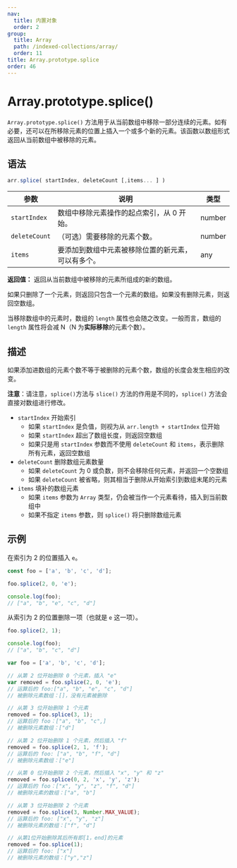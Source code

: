```yaml
---
nav:
  title: 内置对象
  order: 2
group:
  title: Array
  path: /indexed-collections/array/
  order: 11
title: Array.prototype.splice
order: 46
---
```


# Array.prototype.splice()

`Array.prototype.splice()` 方法用于从当前数组中移除一部分连续的元素。如有必要，还可以在所移除元素的位置上插入一个或多个新的元素。该函数以数组形式返回从当前数组中被移除的元素。

## 语法

```js
arr.splice( startIndex, deleteCount [,items... ] )
```

| 参数          | 说明                                               | 类型   |
| ------------- | -------------------------------------------------- | ------ |
| `startIndex`  | 数组中移除元素操作的起点索引，从 0 开始。          | number |
| `deleteCount` | （可选）需要移除的元素个数。                       | number |
| `items`       | 要添加到数组中元素被移除位置的新元素，可以有多个。 | any    |

**返回值：** 返回从当前数组中被移除的元素所组成的新的数组。

如果只删除了一个元素，则返回只包含一个元素的数组。如果没有删除元素，则返回空数组。

当移除数组中的元素时，数组的 `length` 属性也会随之改变。一般而言，数组的 `length` 属性将会减 N（N 为**实际移除**的元素个数）。

## 描述

如果添加进数组的元素个数不等于被删除的元素个数，数组的长度会发生相应的改变。

**注意**：请注意，`splice()`方法与 `slice()` 方法的作用是不同的，`splice()` 方法会直接对数组进行修改。

- `startIndex` 开始索引
  - 如果 `startIndex` 是负值，则视为从 `arr.length + startIndex` 位开始
  - 如果 `startIndex` 超出了数组长度，则返回空数组
  - 如果只是用 `startIndex` 参数而不使用 `deleteCount` 和 `items`，表示删除所有元素，返回空数组
- `deleteCount` 删除数组元素数量
  - 如果 `deleteCount` 为 0 或负数，则不会移除任何元素，并返回一个空数组
  - 如果 `deleteCount` 被省略，则其相当于删除从开始索引到数组末尾的元素
- `items` 填补的数组元素
  - 如果 `items` 参数为 `Array` 类型，仍会被当作一个元素看待，插入到当前数组中
  - 如果不指定 `items` 参数，则 `splice()` 将只删除数组元素

## 示例

在索引为 2 的位置插入 `e`。

```js
const foo = ['a', 'b', 'c', 'd'];

foo.splice(2, 0, 'e');

console.log(foo);
// ["a", "b", "e", "c", "d"]
```

从索引为 2 的位置删除一项（也就是 `e` 这一项）。

```js
foo.splice(2, 1);

console.log(foo);
// ["a", "b", "c", "d"]
```

```js
var foo = ['a', 'b', 'c', 'd'];

// 从第 2 位开始删除 0 个元素，插入 "e"
var removed = foo.splice(2, 0, 'e');
// 运算后的 foo:["a", "b", "e", "c", "d"]
// 被删除元素数组：[]，没有元素被删除

// 从第 3 位开始删除 1 个元素
removed = foo.splice(3, 1);
// 运算后的 foo：["a", "b", "c",]
// 被删除元素数组：["d"]

// 从第 2 位开始删除 1 个元素，然后插入 "f"
removed = foo.splice(2, 1, 'f');
// 运算后的 foo: ["a", "b", "f", "d"]
// 被删除元素数组：["e"]

// 从第 0 位开始删除 2 个元素，然后插入 "x", "y" 和 "z"
removed = foo.splice(0, 2, 'x', 'y', 'z');
// 运算后的 foo：["x", "y", "z", "f", "d"]
// 被删除元素的数组：["a", "b"]

// 从第 3 位开始删除 2 个元素
removed = foo.splice(3, Number.MAX_VALUE);
// 运算后的 foo: ["x", "y", "z"]
// 被删除元素的数组：["f", "d"]

// 从第1位开始删除其后所有即[1，end]的元素
removed = foo.splice(1);
// 运算后的 foo: ["x"]
// 被删除元素的数组：["y","z"]
```
